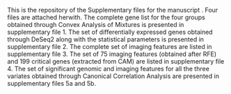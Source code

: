 This is the repository of the Supplementary files for the manuscript . Four files are attached herwith. 
The complete gene list for the four groups obtained through Convex Analysis of Mixtures is presented in supplementary file 1.
The set of differentially expressed genes obtained through DeSeq2 along with the statistical parameters is presented in supplementary file 2.
The complete set of imaging features are listed in supplementary file 3.
The set of 75 imaging features (obtained after RFE) and 199 critical genes (extracted from CAM) are listed in supplementary file 4.
The set of significant genomic and imaging features for all the three variates obtained through Canonical Correlation Analysis are presented in supplementary files 5a and 5b.
